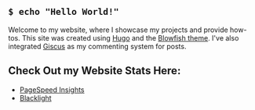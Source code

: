 ## `$ echo "Hello World!"`
Welcome to my website, where I showcase my projects and provide how-tos. This site was created using [Hugo](https://gohugo.io) and the [Blowfish theme](https://github.com/nunocoracao/blowfish). I've also integrated [Giscus](https://github.com/giscus/giscus) as my commenting system for posts. 

## Check Out my Website Stats Here:
- [PageSpeed Insights](https://pagespeed.web.dev/report?url=https%3A%2F%2Fblog.mrhaydendp.com)
- [Blacklight](https://themarkup.org/blacklight?url=blog.mrhaydendp.com)
